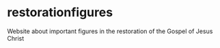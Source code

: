 # restorationfigures
Website about important figures in the restoration of the Gospel of Jesus Christ
